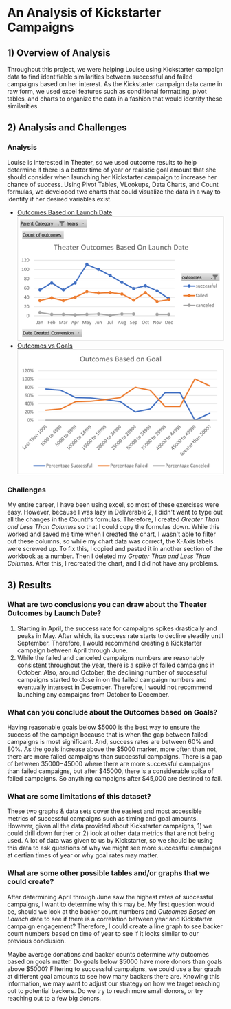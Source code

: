 # **An Analysis of Kickstarter Campaigns**
## 1) Overview of Analysis
Throughout this project, we were helping Louise using Kickstarter campaign data to find identifiable similarities between successful and failed campaigns based on her interest. As the Kickstarter campaign data came in raw form, we used excel features such as conditional formatting, pivot tables, and charts to organize the data in a fashion that would identify these similarities. 
## 2) Analysis and Challenges
### Analysis
Louise is interested in Theater, so we used outcome results to help determine if there is a better time of year or realistic goal amount that she should consider when launching her Kickstarter campaign to increase her chance of success. Using Pivot Tables, VLookups, Data Charts, and Count formulas, we developed two charts that could visualize the data in a way to identify if her desired variables exist.  
- [Outcomes Based on Launch Date](Resources/Theater_Outcomes_vs_Launch.png)
![Outcomes Based on Launch Date](Resources/Theater_Outcomes_vs_Launch.png)
- [Outcomes vs Goals](Resources/Outcomes_vs_Goals.png)
![Outcomes vs Goals](Resources/Outcomes_vs_Goals.png)
### Challenges
My entire career, I have been using excel, so most of these exercises were easy.  However, because I was lazy in Deliverable 2, I didn't want to type out all the changes in the CountIfs formulas. Therefore, I created *Greater Than and Less Than Columns* so that I could copy the formulas down. While this worked and saved me time when I created the chart, I wasn't able to filter out these columns, so while my chart data was correct, the X-Axis labels were screwed up. To fix this, I copied and pasted it in another section of the workbook as a number. Then I deleted my *Greater Than and Less Than Columns*. After this, I recreated the chart, and I did not have any problems. 
## 3) Results
### What are two conclusions you can draw about the Theater Outcomes by Launch Date?
1. Starting in April, the success rate for campaigns spikes drastically and peaks in May. After which, its success rate starts to decline steadily until September. Therefore, I would recommend creating a Kickstarter campaign between April through June. 
2. While the failed and canceled campaigns numbers are reasonably consistent throughout the year, there is a spike of failed campaigns in October. Also, around October, the declining number of successful campaigns started to close in on the failed campaign numbers and eventually intersect in December. Therefore, I would not recommend launching any campaigns from October to December. 
### What can you conclude about the Outcomes based on Goals?
Having reasonable goals below $5000 is the best way to ensure the success of the campaign because that is when the gap between failed campaigns is most significant. And, success rates are between 60% and 80%. As the goals increase above the $5000 marker, more often than not, there are more failed campaigns than successful campaigns. There is a gap of between $35000-$45000 where there are more successful campaigns than failed campaigns, but after $45000, there is a considerable spike of failed campaigns. So anything campaigns after $45,000 are destined to fail. 
### What are some limitations of this dataset?
These two graphs & data sets cover the easiest and most accessible metrics of successful campaigns such as timing and goal amounts. However, given all the data provided about Kickstarter campaigns, 1) we could drill down further or 2) look at other data metrics that are not being used. A lot of data was given to us by Kickstarter, so we should be using this data to ask questions of why we might see more successful campaigns at certian times of year or why goal rates may matter. 
### What are some other possible tables and/or graphs that we could create?
After determining April through June saw the highest rates of successful campaigns, I want to determine why this may be. My first question would be, should we look at the backer count numbers and *Outcomes Based on Launch* date to see if there is a correlation between year and Kickstarter campaign engagement? Therefore, I could create a line graph to see backer count numbers based on time of year to see if it looks similar to our previous conclusion. 

Maybe average donations and backer counts determine why outcomes based on goals matter. Do goals below $5000 have more donors than goals above $5000? Filtering to successful campaigns, we could use a bar graph at different goal amounts to see how many backers there are. Knowing this information, we may want to adjust our strategy on how we target reaching out to potential backers. Do we try to reach more small donors, or try reaching out to a few big donors. 
